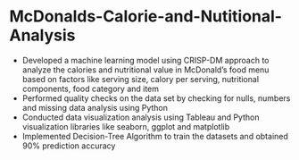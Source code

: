 # McDonalds-Calorie-and-Nutitional-Analysis
- Developed a machine learning model using CRISP-DM approach to analyze the calories and nutritional value in McDonald’s food menu based on factors like serving size, calory per serving, nutritional components, food category and item
- Performed quality checks on the data set by checking for nulls, numbers and missing data analysis using Python
- Conducted data visualization analysis using Tableau and Python visualization libraries like seaborn, ggplot and matplotlib
- Implemented Decision-Tree Algorithm to train the datasets and obtained 90% prediction accuracy
